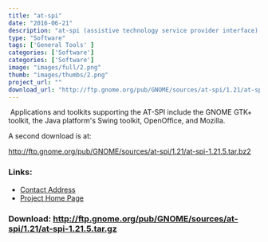 ```yaml
---
title: "at-spi"
date: "2016-06-21"
description: "at-spi (assistive technology service provider interface) is the primary assistive technology infrastructure for the Solaris and Linux operating environments."
type: "Software"
tags: ['General Tools' ]
categories: ['Software']
categories: ['Software']
image: "images/full/2.png"
thumb: "images/thumbs/2.png"
project_url: ""
download_url: "http://ftp.gnome.org/pub/GNOME/sources/at-spi/1.21/at-spi-1.21.5.tar.gz"
---
```

 Applications and toolkits supporting the AT-SPI include the GNOME GTK+ toolkit, the Java platform's Swing toolkit, OpenOffice, and Mozilla.

A second download is at:

<a href="">http://ftp.gnome.org/pub/GNOME/sources/at-spi/1.21/at-spi-1.21.5.tar.bz2</a>

### Links:
- <a href="mailto:Li.Yuan@Sun.COM">Contact Address</a>
- <a href="http://developer.gnome.org/projects/gap/">Project Home Page</a>

### Download: http://ftp.gnome.org/pub/GNOME/sources/at-spi/1.21/at-spi-1.21.5.tar.gz 